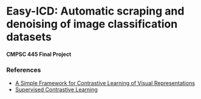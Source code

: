 # Easy-ICD: Automatic scraping and denoising of image classification datasets

#### CMPSC 445 Final Project



### References

* [A Simple Framework for Contrastive Learning of Visual Representations](https://arxiv.org/abs/2004.11362)
* [Supervised Contrastive Learning](https://arxiv.org/abs/2002.05709)